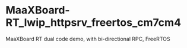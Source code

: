 # MaaXBoard-RT_lwip_httpsrv_freertos_cm7cm4
 MaaXBoard RT dual code demo, with bi-directional RPC, FreeRTOS
